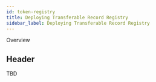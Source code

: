 ```yaml
---
id: token-registry
title: Deploying Transferable Record Registry
sidebar_label: Deploying Transferable Record Registry
---
```


Overview

## Header

TBD
